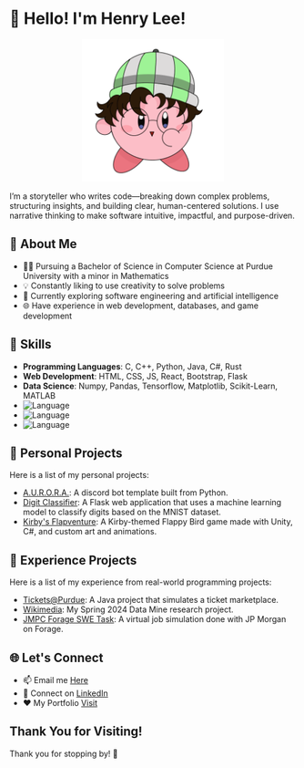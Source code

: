 <!-- Header -->
# 👋 Hello! I'm Henry Lee!
<p align="center" width="100%">
    <img src="poyo.gif" alt="Header" width="250"/>
</p>

I’m a storyteller who writes code—breaking down complex problems, structuring insights, and building clear, human-centered solutions. I use narrative thinking to make software intuitive, impactful, and purpose-driven.

<!-- About Me -->
## 🧐 About Me

- 👨‍🎓 Pursuing a Bachelor of Science in Computer Science at Purdue University with a minor in Mathematics
- 💡 Constantly liking to use creativity to solve problems
- 📓 Currently exploring software engineering and artificial intelligence
- 🌐 Have experience in web development, databases, and game development

<!-- Skills -->
## 🔧 Skills

- **Programming Languages**: C, C++, Python, Java, C#, Rust
- **Web Development**: HTML, CSS, JS, React, Bootstrap, Flask
- **Data Science**: Numpy, Pandas, Tensorflow, Matplotlib, Scikit-Learn, MATLAB
- ![Language](https://img.shields.io/badge/language-Python-blue)
- ![Language](https://img.shields.io/badge/language-C-blue)
- ![Language](https://img.shields.io/badge/language-Java-blue)

<!-- My Projects -->
## 🚀 Personal Projects

Here is a list of my personal projects:

- [A.U.R.O.R.A.](https://github.com/henryjlee729/A.U.R.O.R.A.): A discord bot template built from Python.
- [Digit Classifier](https://github.com/henryjlee729/digit-classifier): A Flask web application that uses a machine learning model to classify digits based on the MNIST dataset.
- [Kirby's Flapventure](https://github.com/henryjlee729/kirby-flapventure): A Kirby-themed Flappy Bird game made with Unity, C#, and custom art and animations.

<!-- My Research -->
## 🔨 Experience Projects

Here is a list of my experience from real-world programming projects:

- [Tickets@Purdue](https://github.com/henryjlee729/TicketsAtPurdue): A Java project that simulates a ticket marketplace.
- [Wikimedia](https://github.com/henryjlee729/Wikidata-Mismatches): My Spring 2024 Data Mine research project.
- [JMPC Forage SWE Task](https://github.com/henryjlee729/forage-jpmc-swe-task-1): A virtual job simulation done with JP Morgan on Forage.

<!-- Let's Connect -->
## 🌐 Let's Connect

- 📫 Email me [Here](https://iwilldiscoveraurora@gmail.com)
- 💬 Connect on [LinkedIn](https://www.linkedin.com/in/henryjlee729)
- ❤️ My Portfolio [Visit](https://lofitea-portfolio.vercel.app/)

<!-- Footer -->
## Thank You for Visiting!

Thank you for stopping by! 🚀